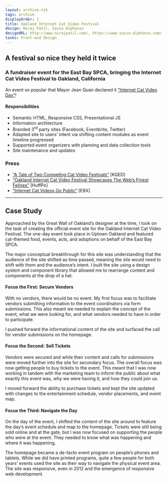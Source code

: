 ```yaml
---
layout: archive.njk
tags: archive
displayOrder: 1
title: Oakland Internet Cat Video Festival
design: Niraj Patil, Savio Alphonso
designURL: http://www.nirajpatil.com/, https://www.savio-alphonso.com/
tasks: Front-end Design
---
```


## A festival so nice they held it twice

### A fundraiser event for the East Bay SPCA, bringing the Internet Cat Video Festival to Oakland, California

An event so popular that Mayor Jean Quan declared it <a href="https://www.kqed.org/arts/10135685">“Internet Cat Video Day”</a>!

#### Responsibilities

- Semantic HTML, Responsive CSS, Presentational JS
- Information architecture
- Branded 3<sup>rd</sup> party sites (Facebook, Eventbrite, Twitter)
- Adapted site to users’ intent via shifting content modules as event timeline progressed
- Supported event organizers with planning and data collection tools
- Site maintenance and updates

### Press

- <a href="https://www.kqed.org/arts/10135685" rel="external">“A Tale of Two Competing Cat Video Festivals”</a> [KQED]
- <a href="https://www.huffingtonpost.com/2013/03/28/oakland-internet-cat-video-film-festival_n_2972662.html" rel="external">“Oakland Internet Cat Video Festival Showcases The Web’s Finest Felines”</a> [HuffPo]
- <a href="https://www.eastbayexpress.com/oakland/internet-cat-videos-go-public/Content?oid=3541423">“Internet Cat Videos Go Public”</a> [EBX]

---

## Case Study

Approached by the Great Wall of Oakland’s designer at the time, I took on the task of creating the official event site for the Oakland Internet Cat Video Festival. The one-day event took place in Uptown Oakland and featured cat-themed food, events, acts, and adoptions on behalf of the East Bay SPCA.

The major conceptual breakthrough for this site was understanding that the audience of the site shifted as time passed, meaning the site would need to shift with them and the audience’s intent. I built the site using a design system and component library that allowed me to rearrange content and components at the drop of a hat.

#### Focus the First: Secure Vendors

With no vendors, there would be no event. My first focus was to facilitate vendors submitting information to the event coordinators via form submissions. This also meant we needed to explain the concept of the event, what we were looking for, and what vendors needed to have in order to participate.

I pushed forward the informational content of the site and surfaced the call for vendor submissions on the homepage.

#### Focus the Second: Sell Tickets

Vendors were secured and while their content and calls for submissions were moved further into the site for secondary focus. The overall focus was now getting people to buy tickets to the event. This meant that I was now working in tandem with the marketing team to inform the public about what exactly this event was, why we were having it, and how they could join us.

I moved forward the ability to purchase tickets and kept the site updated with changes to the entertainment schedule, vendor placements, and event map.

#### Focus the Third: Navigate the Day

On the day of the event, I shifted the content of the site around to feature the day’s event schedule and map to the homepage. Tickets were still being sold online and at the gate, but I was now focused on supporting the people who were at the event. They needed to know what was happening and where it was happening.

The homepage became a de-facto event program on people’s phones and tablets. While we did have printed programs, quite a few people for both years’ events used the site as their way to navigate the physical event area. The site was responsive, even in 2012 and the emergence of responsive web development.
